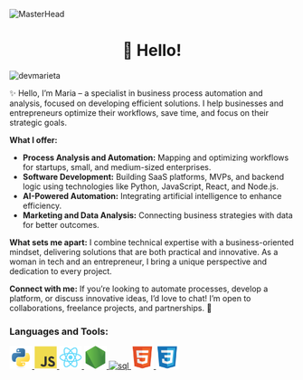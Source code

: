 ![MasterHead](https://cdn.weasyl.com/~fluffkevlar/submissions/30165/efb64790c6059bf9f32f9922bdfd36fad18bdd135aff5f67e99a7f0f29749042/fluffkevlar-starfield-gif.gif)

<h1 align="center">👋 Hello!</h1>

<p align="left">
  <img src="https://komarev.com/ghpvc/?username=devmarieta&label=Profile%20views&color=0e75b6&style=flat" alt="devmarieta" />
</p>

✨ Hello, I’m Maria – a specialist in business process automation and analysis, focused on developing efficient solutions. I help businesses and entrepreneurs optimize their workflows, save time, and focus on their strategic goals.

**What I offer:**
- **Process Analysis and Automation:** Mapping and optimizing workflows for startups, small, and medium-sized enterprises.
- **Software Development:** Building SaaS platforms, MVPs, and backend logic using technologies like Python, JavaScript, React, and Node.js.
- **AI-Powered Automation:** Integrating artificial intelligence to enhance efficiency.
- **Marketing and Data Analysis:** Connecting business strategies with data for better outcomes.

**What sets me apart:**
I combine technical expertise with a business-oriented mindset, delivering solutions that are both practical and innovative. As a woman in tech and an entrepreneur, I bring a unique perspective and dedication to every project.

**Connect with me:**
If you’re looking to automate processes, develop a platform, or discuss innovative ideas, I’d love to chat! I’m open to collaborations, freelance projects, and partnerships. 📩

<h3 align="left">Languages and Tools:</h3>
<p align="left">
  <a href="https://www.python.org" target="_blank" rel="noreferrer">
    <img src="https://raw.githubusercontent.com/devicons/devicon/master/icons/python/python-original.svg" alt="python" width="40" height="40"/>
  </a>
  <a href="https://developer.mozilla.org/en-US/docs/Web/JavaScript" target="_blank" rel="noreferrer">
    <img src="https://raw.githubusercontent.com/devicons/devicon/master/icons/javascript/javascript-original.svg" alt="javascript" width="40" height="40"/>
  </a>
  <a href="https://react.dev/" target="_blank" rel="noreferrer">
    <img src="https://raw.githubusercontent.com/devicons/devicon/master/icons/react/react-original.svg" alt="react" width="40" height="40"/>
  </a>
  <a href="https://nodejs.org/" target="_blank" rel="noreferrer">
    <img src="https://raw.githubusercontent.com/devicons/devicon/master/icons/nodejs/nodejs-original.svg" alt="nodejs" width="40" height="40"/>
  </a>
  <a href="https://www.microsoft.com/en-us/sql-server" target="_blank" rel="noreferrer">
    <img src="https://cdn.jsdelivr.net/gh/devicons/devicon/icons/mysql/mysql-original.svg" alt="sql" width="40" height="40"/>
  </a>
  <a href="https://developer.mozilla.org/en-US/docs/Web/HTML" target="_blank" rel="noreferrer">
    <img src="https://raw.githubusercontent.com/devicons/devicon/master/icons/html5/html5-original.svg" alt="html" width="40" height="40"/>
  </a>
  <a href="https://developer.mozilla.org/en-US/docs/Web/CSS" target="_blank" rel="noreferrer">
    <img src="https://raw.githubusercontent.com/devicons/devicon/master/icons/css3/css3-original.svg" alt="css" width="40" height="40"/>
  </a>
</p>

